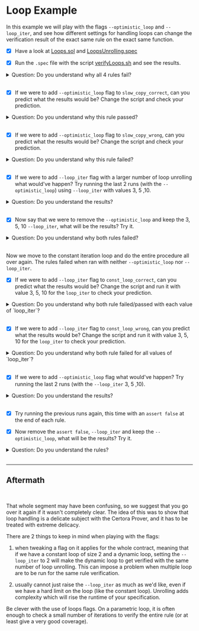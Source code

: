 # Loop Example

In this example we will play with the flags `--optimistic_loop` and `--loop_iter`, and see how different settings for handling loops can change the verification result of the exact same rule on the exact same function.

- [x] Have a look at [Loops.sol](Loops.sol) and [LoopsUnrolling.spec](LoopsUnrolling.spec)

- [x] Run the `.spec` file with the script [verifyLoops.sh](verifyLoops.sh) and see the results.

<details>
  <summary>Question: Do you understand why all 4 rules fail?</summary>
  Answer: All 4 rules fail because they run with the default pessimistic loop. It assumes that the loop got unrolled more times than it should. 
</details>

</br>

- [x] If we were to add `--optimistic_loop` flag to `slow_copy_correct`, can you predict what the results would be?
      Change the script and check your prediction.

<details>
  <summary>Question: Do you understand why this rule passed?</summary>
  Answer: This rule is basically true. Assuming that the loop being unrolled fully the returned value should always be `n`. The `--optimistic_loop` flag required `n` to fit the number of times the loop is  unrolled (i.e. `require(!(i < n))`). In our case, since we didn't set the `--loop_iter` its value is default (1), so the requirement force `n = 1`.
</details>

</br>

- [x] If we were to add `--optimistic_loop` flag to `slow_copy_wrong`, can you predict what the results would be?
      Change the script and check your prediction.

<details>
  <summary>Question: Do you understand why this rule failed?</summary>
  Answer: This rule is wrong. The `--optimistic_loop` flag required `n` to fit the number of times the loop is  unrolled (i.e. `require(!(i < n))`). In our case, since we didn't set the `--loop_iter` its value is default (1), so the requirement force `n = 1`. The function then returns 1, while we demand it to be equal to `2*1`.
</details>

</br>

- [x] If we were to add `--loop_iter` flag with a larger number of loop unrolling what would've happen? Try running the last 2 runs (with the `--optimistic_loop`) using `--loop_iter` with values 3, 5 ,10.

<details>
  <summary>Question: Do you understand the results?</summary>
  Answer: the correct rule passed no matter the number of loop unrolling. That is because the loop always returns `n`, regardless of the actual `n` value. The `--optimistic_loop` is the only flag needed to make it pass, essentially saying to the Prover "just make sure that the loop will not iterate more than it should". </br>
  The wrong rule failed no matter what because once we established that the loop does not over iterate the rule is wrong regardless of the number of loops.
</details>

</br>

- [x] Now say that we were to remove the `--optimistic_loop` and keep the 3, 5, 10 `--loop_iter`, what will be the results? Try it.

<details>
  <summary>Question: Do you understand why both rules failed?</summary>
  Answer: It doesn't matter how many times we unroll the loops, because the number of iteration is dependent on a parametric input, the Prover will always be able to assume the number of `--loop_iter` + 1 and return a violation.
</details>

</br>

Now we move to the constant iteration loop and do the entire procedure all over again. The rules failed when ran with neither `--optimistic_loop` nor `--loop_iter`.

- [x] If we were to add `--loop_iter` flag to `const_loop_correct`, can you predict what the results would be?
      Change the script and run it with value 3, 5, 10 for the `loop_iter` to check your prediction.

<details>
  <summary>Question: Do you understand why both rule failed/passed with each value of `loop_iter`?</summary>
  Answer: The rule is basically correct, however with any number of loop unrolling that is smaller than 5 (the loop condition) the loop fails since it considers the pessimistic case where we unrolled the loop `i < 5` times, and so there can be a violation in later iteration that we did not reach. </br>
  In any value of `loop_iter` that is greater or equal to 5, the pessimistic mode is negated because `i` reaches a value greater or equal to 5, which satisfy the loop condition, and doesn't leave any unchecked iterations.
</details>

</br>

- [x] If we were to add `--loop_iter` flag to `const_loop_wrong`, can you predict what the results would be?
      Change the script and run it with value 3, 5, 10 for the `loop_iter` to check your prediction.

<details>
  <summary>Question: Do you understand why both rule failed for all values of `loop_iter`?</summary>
  Answer: The rule is basically wrong. As in the previous run, for every value of `loop_iter` that is less than 5 we get the violation of the pessimistic mode, and for every value that is greater or equal to 5, we get a violation of the rule itself - the returned value is not equal the the stated value in the asset.
</details>

</br>

- [x] If we were to add `--optimistic_loop` flag what would've happen? Try running the last 2 runs (with the `--loop_iter` 3, 5 ,10).

<details>
  <summary>Question: Do you understand the results?</summary>
  Answer: the correct rule passed no matter the number of loop unrolling. That is because the loop always returns `n` - the number of iterations the loop has done.
  When the number of loop unrolling was less than 5 we got a vacuous rule since the optimistic mode demanded `require (!(i < 5))` which is always false, i.e. we never reached the `assert`. For `loop_iter` greater or equal to 5 the rule passed correctly. </br>
  The wrong rule failed on every `loop_iter` value except for 3. For values less than 5 we failed because the returned value was other than 3 (we ran `loop_iter 1` when we didn't specify `loop_iter`), and on values greater or equal to 5 we failed because the loop will always return 5. However for `loop_iter 3` we've found a dangerous sweet spot where the the optimistic mode doesn't worn us that we never unrolled the loop enough to meet the condition, yet we unrolled it exactly the number of times needed to get our wrong rule right!
</details>

</br>

- [x] Try running the previous runs again, this time with an `assert false` at the end of each rule.

- [x] Now remove the `assert false`, `--loop_iter` and keep the `--optimistic_loop`, what will be the results? Try it.

<details>
  <summary>Question: Do you understand the rules?</summary>
  Answer: In both rules for `loop_iter` with value less than 5 we failed on pessimistic mode (unwinding condition in a loop). For `loop_iter` greater or equal to 5 we fail on the wrong rule since the loop always return 5 but we demanded the return value to be 3, and on the correct rule we pass for the exact same reason - the loop always returns 5 and that is exactly what we demanded.
</details>

</br>

---

## Aftermath

<br/>

That whole segment may have been confusing, so we suggest that you go over it again if it wasn't completely clear.
The idea of this was to show that loop handling is a delicate subject with the Certora Prover, and it has to be treated with extreme delicacy.

There are 2 things to keep in mind when playing with the flags:

1. when tweaking a flag on it applies for the whole contract, meaning that if we have a constant loop of size 2 and a dynamic loop, setting the `--loop_iter` to 2 will make the dynamic loop to get verified with the same number of loop unrolling. This can impose a problem when multiple loop are to be run for the same rule verification.

2. usually cannot just raise the `--loop_iter` as much as we'd like, even if we have a hard limit on the loop (like the constant loop). Unrolling adds complexity which will rise the runtime of your specification.

Be clever with the use of loops flags.
On a parametric loop, it is often enough to check a small number of iterations to verify the entire rule (or at least give a very good coverage).
